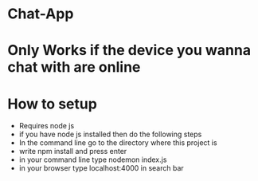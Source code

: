 # Chat-App
# Only Works if the device you wanna chat with are online
# How to setup
- Requires node js
- if you have node js installed then do the following steps
- In the command line go to the directory where this project is
- write npm install and press enter
- in your command line type nodemon index.js
- in your browser type localhost:4000 in search bar 

